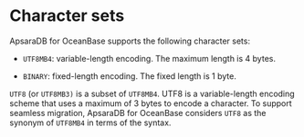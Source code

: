 Character sets 
===================================



ApsaraDB for OceanBase supports the following character sets:

* `UTF8MB4`: variable-length encoding. The maximum length is 4 bytes.




<!-- -->

* `BINARY`: fixed-length encoding. The fixed length is 1 byte.




`UTF8` (or `UTF8MB3)` is a subset of `UTF8MB4`. UTF8 is a variable-length encoding scheme that uses a maximum of 3 bytes to encode a character. To support seamless migration, ApsaraDB for OceanBase considers `UTF8` as the synonym of `UTF8MB4` in terms of the syntax.
